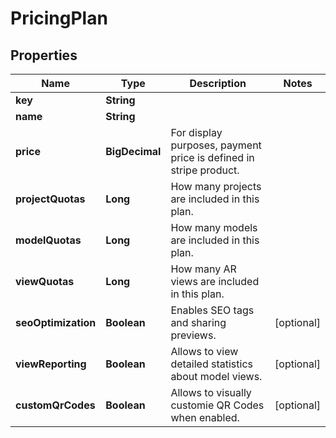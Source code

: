 

# PricingPlan


## Properties

Name | Type | Description | Notes
------------ | ------------- | ------------- | -------------
**key** | **String** |  | 
**name** | **String** |  | 
**price** | **BigDecimal** | For display purposes, payment price is defined in stripe product. | 
**projectQuotas** | **Long** | How many projects are included in this plan. | 
**modelQuotas** | **Long** | How many models are included in this plan. | 
**viewQuotas** | **Long** | How many AR views are included in this plan. | 
**seoOptimization** | **Boolean** | Enables SEO tags and sharing previews. |  [optional]
**viewReporting** | **Boolean** | Allows to view detailed statistics about model views. |  [optional]
**customQrCodes** | **Boolean** | Allows to visually customie QR Codes when enabled. |  [optional]



